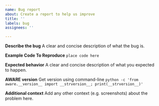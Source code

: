 ```yaml
---
name: Bug report
about: Create a report to help us improve
title: ''
labels: bug
assignees: ''

---
```


**Describe the bug**
A clear and concise description of what the bug is.

**Example Code To Reproduce**
`place code here`

**Expected behavior**
A clear and concise description of what you expected to happen.

**AWARE version**
Get version using command-line `python -c 'from aware.__version__ import __strversion__; print(__strversion__)'`

**Additional context**
Add any other context (e.g. screenshots) about the problem here.
